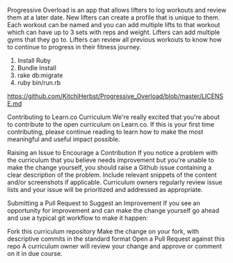 <!-- Progressive Overload  -->
Progressive Overload is an app that allows lifters to log workouts and review them at a later date. New lifters can create a profile that is unique to them. Each workout can be named and you can add multiple lifts to that workout which can have up to 3 sets with reps and weight. Lifters can add multiple gyms that they go to. Lifters can review all previous workouts to know how to continue to progress in their fitness journey.
<!--                       -->



<!-- Install instructions -->
1. Install Ruby
2. Bundle Install
3. rake db:migrate
4. ruby bin/run.rb
<!--                      -->



<!-- Link to content license -->
https://github.com/KitchiHerbst/Progressive_Overload/blob/master/LICENSE.md
<!--                         -->



<!-- Contributors Guide -->
Contributing to Learn.co Curriculum
We're really excited that you're about to contribute to the open curriculum on Learn.co. If this is your first time contributing, please continue reading to learn how to make the most meaningful and useful impact possible.

Raising an Issue to Encourage a Contribution
If you notice a problem with the curriculum that you believe needs improvement but you're unable to make the change yourself, you should raise a Github issue containing a clear description of the problem. Include relevant snippets of the content and/or screenshots if applicable. Curriculum owners regularly review issue lists and your issue will be prioritized and addressed as appropriate.

Submitting a Pull Request to Suggest an Improvement
If you see an opportunity for improvement and can make the change yourself go ahead and use a typical git workflow to make it happen:

Fork this curriculum repository
Make the change on your fork, with descriptive commits in the standard format
Open a Pull Request against this repo
A curriculum owner will review your change and approve or comment on it in due course.
<!--                    -->
